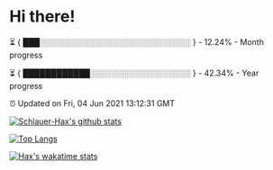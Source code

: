# Hi there!

⏳ { ███░░░░░░░░░░░░░░░░░░░░░░░░░░░ } - 12.24% - Month progress

⏳ { ████████████░░░░░░░░░░░░░░░░░░ } - 42.34% - Year progress

⏰ Updated on Fri, 04 Jun 2021 13:12:31 GMT


[![Schlauer-Hax's github stats](https://github-readme-stats.vercel.app/api?username=Schlauer-Hax&show_icons=true&theme=dark&count_private=true)](https://github.com/Schlauer-Hax)


[![Top Langs](https://github-readme-stats.vercel.app/api/top-langs/?username=Schlauer-Hax&layout=compact&theme=dark)](https://github.com/Schlauer-Hax?tab=repositories)


[![Hax's wakatime stats](https://github-readme-stats.vercel.app/api/wakatime?username=Hax&theme=dark)](https://wakatime.com/@Hax)

